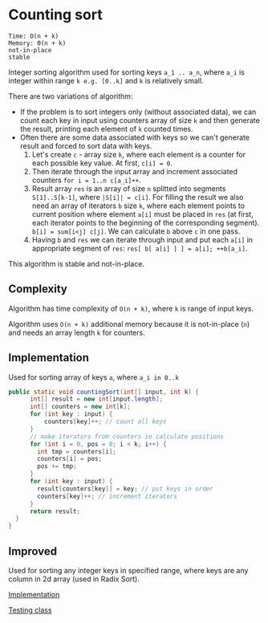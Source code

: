 # Counting sort
```
Time: O(n + k)
Memory: Θ(n + k)
not-in-place
stable
```
Integer sorting algorithm used for sorting keys `a_1 .. a_n`, where `a_i` is integer within range `k e.g. [0..k]` and `k` is relatively small.

There are two variations of algorithm:
- If the problem is to sort integers only (without associated data), we can count each key in input using counters array of size `k` and then generate the result, printing each element of `k` counted times.
- Often there are some data associated with keys so we can't generate result and forced to sort data with keys.
  1. Let's create `c` - array size `k`, where each element is a counter for each possible key value.
  At first, `c[i] = 0`.
  2. Then iterate through the input array and increment associated counters `for i = 1..n c[a_i]++`.
  3. Result array `res` is an array of size `n` splitted into segments `S[1]..S[k-1]`, where `|S[i]| = c[i]`. For filling the result we also need an array of iterators `b` size `k`, where each element points to current position where element `a[i]` must be placed in `res` (at first, each iterator points to the beginning of the corresponding segment). `b[i] = sum[i<j] c[j]`. We can calculate `b` above `c` in one pass.
  4. Having `b` and `res` we can iterate through input and put each `a[i]` in appropriate segment of `res`:
  `res[ b[ a[i] ] ] = a[i]; ++b[a_i]`.

This algorithm is stable and not-in-place.

## Complexity
Algorithm has time complexity of `O(n + k)`, where `k` is range of input keys.

Algorithm uses `O(n + k)` additional memory because it is not-in-place (`n`) and needs an array length `k` for counters.

## Implementation
Used for sorting array of keys `a`, where `a_i in 0..k`
```java
public static void countingSort(int[] input, int k) {
      int[] result = new int[input.length];
      int[] counters = new int[k];
      for (int key : input) {
          counters[key]++; // count all keys
      }
      // make iterators from counters ie calculate positions
      for (int i = 0, pos = 0; i < k; i++) {
        int tmp = counters[i];
        counters[i] = pos;
        pos += tmp;
      }
      for (int key : input) {
        result[counters[key]] = key; // put keys in order
        counters[key]++; // increment iterators
      }
      return result;
  }
}
```

## Improved
Used for sorting any integer keys in specified range, where keys are any column in 2d array (used in Radix Sort).

[Implementation]()

[Testing class]()
